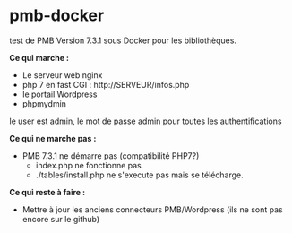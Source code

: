 # pmb-docker
test de PMB Version 7.3.1 sous Docker pour les bibliothèques.

**Ce qui marche :**

-  Le serveur web nginx
-  php 7 en fast CGI : http://SERVEUR/infos.php
-  le portail Wordpress
-  phpmydmin

le user est admin, le mot de passe admin pour toutes les authentifications

**Ce qui ne marche pas :**

- PMB 7.3.1 ne démarre pas (compatibilité PHP7?)
  - index.php ne fonctionne pas
  - ./tables/install.php ne s'execute pas mais se télécharge.


**Ce qui reste à faire :**

- Mettre à jour les anciens connecteurs PMB/Wordpress (ils ne sont pas encore sur le github)
